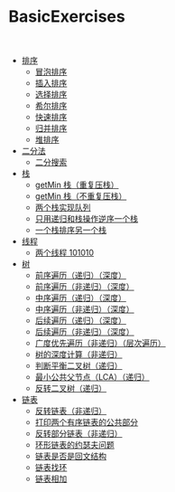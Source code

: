 BasicExercises
==

<br>

- [排序](https://github.com/CaMnter/BasicExercises/blob/master/src/com/camnter/basicexercises/sorting)
    - [冒泡排序](https://github.com/CaMnter/BasicExercises/blob/master/src/com/camnter/basicexercises/sorting/BubbleSort.java)
    - [插入排序](https://github.com/CaMnter/BasicExercises/blob/master/src/com/camnter/basicexercises/sorting/InsertSort.java)
    - [选择排序](https://github.com/CaMnter/BasicExercises/blob/master/src/com/camnter/basicexercises/sorting/SelectionSort.java)
    - [希尔排序](https://github.com/CaMnter/BasicExercises/blob/master/src/com/camnter/basicexercises/sorting/ShellSort.java)
    - [快速排序](https://github.com/CaMnter/BasicExercises/blob/master/src/com/camnter/basicexercises/sorting/QuickSort.java)
    - [归并排序](https://github.com/CaMnter/BasicExercises/blob/master/src/com/camnter/basicexercises/sorting/MergeSort.java)
    - [堆排序](https://github.com/CaMnter/BasicExercises/blob/master/src/com/camnter/basicexercises/sorting/HeapSort.java)
- [二分法](https://github.com/CaMnter/BasicExercises/blob/master/src/com/camnter/basicexercises/binary)
    - [二分搜索](https://github.com/CaMnter/BasicExercises/blob/master/src/com/camnter/basicexercises/binary/BinarySearch.java)
- [栈](https://github.com/CaMnter/BasicExercises/blob/master/src/com/camnter/basicexercises/stack)
    - [getMin 栈（重复压栈）](https://github.com/CaMnter/BasicExercises/blob/master/src/com/camnter/basicexercises/stack/GetMinStackTwo.java)
    - [getMin 栈（不重复压栈）](https://github.com/CaMnter/BasicExercises/blob/master/src/com/camnter/basicexercises/stack/GetMinStackOne.java)
    - [两个栈实现队列](https://github.com/CaMnter/BasicExercises/blob/master/src/com/camnter/basicexercises/stack/TwoStacksImplementQueue.java)
    - [只用递归和栈操作逆序一个栈](https://github.com/CaMnter/BasicExercises/blob/master/src/com/camnter/basicexercises/stack/ReverseStack.java)
    - [一个栈排序另一个栈](https://github.com/CaMnter/BasicExercises/blob/master/src/com/camnter/basicexercises/stack/SortStackByStack.java)
- [线程](https://github.com/CaMnter/BasicExercises/blob/master/src/com/camnter/basicexercises/thread)
    - [两个线程 101010](https://github.com/CaMnter/BasicExercises/blob/master/src/com/camnter/basicexercises/thread/TwoThreadCommunication.java)
- [树](https://github.com/CaMnter/BasicExercises/blob/master/src/com/camnter/basicexercises/tree)
    - [前序遍历（递归）（深度）](https://github.com/CaMnter/BasicExercises/blob/master/src/com/camnter/basicexercises/tree/PreOrderRecursive.java)
    - [前序遍历（非递归）（深度）](https://github.com/CaMnter/BasicExercises/blob/master/src/com/camnter/basicexercises/tree/PreOrder.java)
    - [中序遍历（递归）（深度）](https://github.com/CaMnter/BasicExercises/blob/master/src/com/camnter/basicexercises/tree/InOrderRecursive.java)
    - [中序遍历（非递归）（深度）](https://github.com/CaMnter/BasicExercises/blob/master/src/com/camnter/basicexercises/tree/InOrder.java)
    - [后续遍历（递归）（深度）](https://github.com/CaMnter/BasicExercises/blob/master/src/com/camnter/basicexercises/tree/PostOrderRecursive.java)
    - [后续遍历（非递归）（深度）](https://github.com/CaMnter/BasicExercises/blob/master/src/com/camnter/basicexercises/tree/PostOrder.java)
    - [广度优先遍历（非递归）（层次遍历）](https://github.com/CaMnter/BasicExercises/blob/master/src/com/camnter/basicexercises/tree/LayerTraversal.java)
    - [树的深度计算（非递归）](https://github.com/CaMnter/BasicExercises/blob/master/src/com/camnter/basicexercises/tree/CountLayer.java)
    - [判断平衡二叉树（递归）](https://github.com/CaMnter/BasicExercises/blob/master/src/com/camnter/basicexercises/tree/IsBalancedTreeRecursive.java)
    - [最小公共父节点（LCA）（递归）](https://github.com/CaMnter/BasicExercises/blob/master/src/com/camnter/basicexercises/tree/LeastCommonAncestorRecursive.java)
    - [反转二叉树（递归）](https://github.com/CaMnter/BasicExercises/blob/master/src/com/camnter/basicexercises/tree/ReverseTreeRecursive.java)
- [链表](https://github.com/CaMnter/BasicExercises/blob/master/src/com/camnter/basicexercises/linklist)
    - [反转链表（非递归）](https://github.com/CaMnter/BasicExercises/blob/master/src/com/camnter/basicexercises/linklist/ReverseLinkList.java)
    - [打印两个有序链表的公共部分](https://github.com/CaMnter/BasicExercises/blob/master/src/com/camnter/basicexercises/linklist/PrintLinkListCommonPart.java)
    - [反转部分链表（非递归）](https://github.com/CaMnter/BasicExercises/blob/master/src/com/camnter/basicexercises/linklist/ReversePartOfLinkList.java)
    - [环形链表的约瑟夫问题](https://github.com/CaMnter/BasicExercises/blob/master/src/com/camnter/basicexercises/linklist/Josephus.java)
    - [链表是否是回文结构](https://github.com/CaMnter/BasicExercises/blob/master/src/com/camnter/basicexercises/linklist/IsPalindrome.java)
    - [链表找环](https://github.com/CaMnter/BasicExercises/blob/master/src/com/camnter/basicexercises/linklist/WithRingLinkList.java)
    - [链表相加](https://github.com/CaMnter/BasicExercises/blob/master/src/com/camnter/basicexercises/linklist/LinkListAddition.java)

<br>
